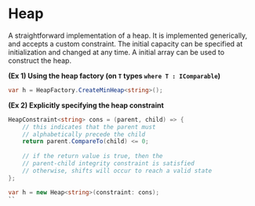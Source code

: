 # Heap

A straightforward implementation of a heap. It is implemented generically, and accepts a custom constraint. The initial capacity can be specified at initialization and changed at any time. A initial array can be used to construct the heap.

**(Ex 1) Using the heap factory (on `T` types `where T : IComparable`)**

```csharp
var h = HeapFactory.CreateMinHeap<string>();
```

**(Ex 2) Explicitly specifying the heap constraint**

```csharp
HeapConstraint<string> cons = (parent, child) => {
    // this indicates that the parent must
    // alphabetically precede the child
    return parent.CompareTo(child) <= 0;
    
    // if the return value is true, then the
    // parent-child integrity constraint is satisfied
    // otherwise, shifts will occur to reach a valid state
};

var h = new Heap<string>(constraint: cons);
``
